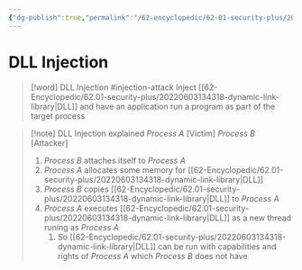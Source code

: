 ```yaml
---
{"dg-publish":true,"permalink":"/62-encyclopedic/62-01-security-plus/20220603134401-dll-injection/","dgHomeLink":true,"dgPassFrontmatter":false}
---
```



# DLL Injection

>[!word] DLL Injection #injection-attack 
> Inject [[62-Encyclopedic/62.01-security-plus/20220603134318-dynamic-link-library|DLL]] and have an application run a program as part of the target process 
<!--ID: 1654406587878-->


>[!note] DLL Injection explained 
> *Process A* [Victim]
> *Process B* [Attacker]
> 
> 1. *Process B* attaches itself to *Process A*
> 2. *Process A* allocates some memory for [[62-Encyclopedic/62.01-security-plus/20220603134318-dynamic-link-library|DLL]] 
> 3. *Process B* copies [[62-Encyclopedic/62.01-security-plus/20220603134318-dynamic-link-library|DLL]] to *Process A*
> 4. *Process A* executes [[62-Encyclopedic/62.01-security-plus/20220603134318-dynamic-link-library|DLL]] as a new thread runing as *Process A*
>     1. So [[62-Encyclopedic/62.01-security-plus/20220603134318-dynamic-link-library|DLL]] can be run with capabilities and rights of *Process A* which *Process B* does not have 
